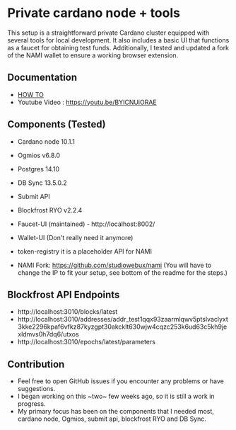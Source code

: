 # Private cardano node + tools

This setup is a straightforward private Cardano cluster equipped with several tools for local development.
It also includes a basic UI that functions as a faucet for obtaining test funds.
Additionally, I tested and updated a fork of the NAMI wallet to ensure a working browser extension.

## Documentation

- [HOW TO](infrastructure-resources/HOW_TO.md)
- Youtube Video : https://youtu.be/BYICNUiORAE

## Components (Tested)

- Cardano node 10.1.1
- Ogmios v6.8.0
- Postgres 14.10
- DB Sync 13.5.0.2
- Submit API
- Blockfrost RYO v2.2.4

- Faucet-UI (maintained) - http://localhost:8002/
- Wallet-UI (Don't really need it anymore)
- token-registry it is a placeholder API for NAMI

- NAMI Fork: https://github.com/studiowebux/nami (You will have to change the IP to fit your setup, see bottom of the readme for the steps.)

## Blockfrost API Endpoints

- http://localhost:3010/blocks/latest
- http://localhost:3010/addresses/addr_test1qqx93zaarmlqwv5ptslvaclyxt3kke2296kpaf6vfkz87kyzgpt30akcklt630wjw4cqzc253k6ud63c5kh9jexldmvs0h7dq6/utxos
- http://localhost:3010/epochs/latest/parameters

## Contribution

- Feel free to open GitHub issues if you encounter any problems or have suggestions.
- I began working on this ~two~ few weeks ago, so it is still a work in progress.
- My primary focus has been on the components that I needed most, cardano node, Ogmios, submit api, blockfrost RYO and DB Sync.
